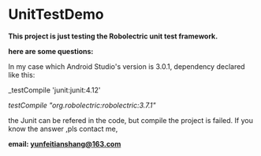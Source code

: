 # UnitTestDemo

**This project is just testing the Robolectric unit test framework.**

**here are some questions:**

In my case which Android Studio's version is 3.0.1, dependency declared like this:

_testCompile 'junit:junit:4.12'

_testCompile "org.robolectric:robolectric:3.7.1"_

the Junit can be refered in the code, but compile the project is failed. If you know the answer ,pls contact me,

**email: yunfeitianshang@163.com**

